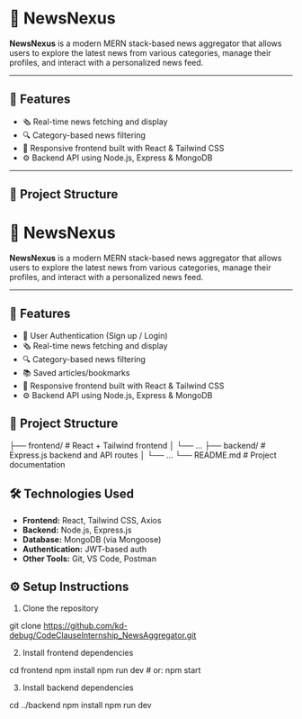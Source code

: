 # 📰 NewsNexus

**NewsNexus** is a modern MERN stack-based news aggregator that allows users to explore the latest news from various categories, manage their profiles, and interact with a personalized news feed.

---

## 🚀 Features

- 🗞️ Real-time news fetching and display
- 🔍 Category-based news filtering
- 📱 Responsive frontend built with React & Tailwind CSS
- ⚙️ Backend API using Node.js, Express & MongoDB

---

## 📁 Project Structure
# 📰 NewsNexus

**NewsNexus** is a modern MERN stack-based news aggregator that allows users to explore the latest news from various categories, manage their profiles, and interact with a personalized news feed.

---

## 🚀 Features

- 🔐 User Authentication (Sign up / Login)
- 🗞️ Real-time news fetching and display
- 🔍 Category-based news filtering
- 📚 Saved articles/bookmarks
- 📱 Responsive frontend built with React & Tailwind CSS
- ⚙️ Backend API using Node.js, Express & MongoDB

## 📁 Project Structure
├── frontend/ # React + Tailwind frontend
│ └── ...
├── backend/ # Express.js backend and API routes
│ └── ...
└── README.md # Project documentation

## 🛠️ Technologies Used

- **Frontend:** React, Tailwind CSS, Axios
- **Backend:** Node.js, Express.js
- **Database:** MongoDB (via Mongoose)
- **Authentication:** JWT-based auth
- **Other Tools:** Git, VS Code, Postman

## ⚙️ Setup Instructions

1. Clone the repository

git clone https://github.com/kd-debug/CodeClauseInternship_NewsAggregator.git

2. Install frontend dependencies

cd frontend
npm install
npm run dev   # or: npm start

3. Install backend dependencies

cd ../backend
npm install
npm run dev 
